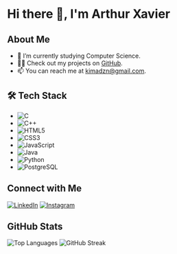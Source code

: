 # Hi there 👋, I'm Arthur Xavier

## About Me

- 🔭 I’m currently studying Computer Science.
- 👨‍💻 Check out my projects on [GitHub](https://github.com/Kimadzn?tab=repositories).
- 📫 You can reach me at [kimadzn@gmail.com](mailto:kimadzn@gmail.com).

## 🛠 Tech Stack

- ![C](https://img.shields.io/badge/-C-00599C?style=flat-square&logo=c)
- ![C++](https://img.shields.io/badge/-C++-00599C?style=flat-square&logo=c%2B%2B)
- ![HTML5](https://img.shields.io/badge/-HTML5-E34F26?style=flat-square&logo=html5&logoColor=white)
- ![CSS3](https://img.shields.io/badge/-CSS3-1572B6?style=flat-square&logo=css3)
- ![JavaScript](https://img.shields.io/badge/-JavaScript-F7DF1E?style=flat-square&logo=javascript&logoColor=black)
- ![Java](https://img.shields.io/badge/-Java-007396?style=flat-square&logo=java&logoColor=white)
- ![Python](https://img.shields.io/badge/-Python-3776AB?style=flat-square&logo=python&logoColor=white)
- ![PostgreSQL](https://img.shields.io/badge/-PostgreSQL-336791?style=flat-square&logo=postgresql&logoColor=white)

## Connect with Me

[![LinkedIn](https://img.shields.io/badge/LinkedIn-%231DA1F2.svg?style=for-the-badge&logo=linkedin&logoColor=white)](https://www.linkedin.com/in/arthur-xavierm/)
[![Instagram](https://img.shields.io/badge/Instagram-%23E4405F.svg?style=for-the-badge&logo=Instagram&logoColor=white)](https://www.instagram.com/tutumx/)

## GitHub Stats

![Top Languages](https://github-readme-stats.vercel.app/api/top-langs/?username=kimadzn&show_icons=true&locale=en&layout=compact&theme=dark)
![GitHub Streak](https://github-readme-streak-stats.herokuapp.com/?user=kimadzn&theme=dark)
